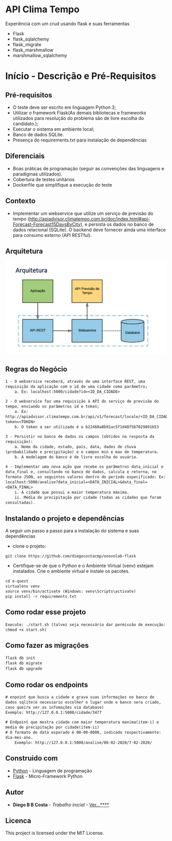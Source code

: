 # API Clima Tempo

Experiência com um crud usando flask e suas ferramentas

- Flask
- flask_sqlalchemy
- flask_migrate
- flask_marshmallow
- marshmallow_sqlalchemy

# Início - Descrição e Pré-Requisitos

## Pré-requisitos
* O teste deve ser escrito em linguagem Python 3;
* Utilizar o framework Flask(As demais bibliotecas e frameworks utilizados para resolução do problema são de livre escolha do candidato.);
* Executar o sistema em ambiente local;
* Banco de dados SQLite.
* Presença do requirements.txt para instalação de dependências
  
## Diferenciais
* Boas práticas de programação (seguir as convenções das linguagens e paradigmas utilizados).
* Cobertura de testes unitários
* Dockerfile que simplifique a execução do teste

## Contexto

* Implementar um webservice que utilize um serviço de previsão do tempo (http://apiadvisor.climatempo.com.br/doc/index.html#api-Forecast-Forecast15DaysByCity), e persista os dados no banco de dados relacional (SQLite). O backend deve fornecer ainda uma interface para consumo externo (API RESTful).

## Arquitetura
![Screenshot](arquitetura.png)
  
## Regras do Negócio
```
1 - O webservice receberá, através de uma interface REST, uma requisição da aplicação com o id de uma cidade como parâmetro;
    a. Ex: localhost:5000/cidade?id=<ID_DA_CIDADE>
```
```
2 - O webservice faz uma requisição à API do serviço de previsão do tempo, enviando os parâmetros id e token;
    a. Ex: http://apiadvisor.climatempo.com.br/api/v1/forecast/locale/<ID_DA_CIDADE>/days/15?token=<TOKEN>
    b. O token a ser utilizado é o b22460a8b91ac5f1d48f5b7029891b53
```
```
3 - Persistir no banco de dados os campos (obtidos na resposta da requisição):
    a. Nome da cidade, estado, país, data, dados de chuva (probabilidade e precipitação) e o campos min e max de temperatura.
    b. A modelagem do banco é de livre escolha do usuário.
```
```
4 - Implementar uma nova ação que recebe os parâmetros data_inicial e data_final e, consultando no banco de dados, calcula e retorna, no formato JSON, os seguintes valores dentro do período especificado: Ex: localhost:5000/analise?data_inicial=<DATA_INICIAL>&data_final=<DATA_FINAL>
    i. A cidade que possui a maior temperatura máxima.
    ii. Média de precipitação por cidade (todas as cidades que foram consultadas).
```




## Instalando o projeto e dependências
A seguir um passo a passo para a instalação do sistema e suas dependências

* clone o projeto:
```
git clone https://github.com/diegocostacmp/onovolab-flask
```
* Certifique-se de que o Python e o Ambiente Virtual (venv) estejam instalados.
Crie o ambiente virtual e instale os pacotes.
 ```
 cd e-quest
 virtualenv venv
 source venv/bin/activate (Windows: venv\Scripts\activate)
 pip install -r requirements.txt
```
## Como rodar esse projeto

``` 
Execute: ./start.sh (talvez seja necessário dar permissão de execução: chmod +x start.sh)
```

## Como fazer as migrações

```sh
flask db init
flask db migrate
flask db upgrade
```


## Como rodar os endpoints

```
# enpoint que busca a cidade e grava suas informações no banco de dados sqlite(é necessario escolher o lugar onde o banco sera criado, caso queira ver as infomações via database)
Exemplo: http://127.0.0.1:5000/cidade/3477
```
```
# Endpoint que mostra cidade com maior temperatura maxima(item-i) e media de precipitação por cidade(item-ii)
# O formato de data esperado é 00-00-0000, indicado respectivamente: dia-mes-ano.
    Exemplo: http://127.0.0.1:5000/analise/06-02-2020/7-02-2020/
```

## Construido com

* [Python](https://www.python.org/) - Linguagem de programação
* [Flask](https://flask.palletsprojects.com/en/1.1.x/) - Micro-Framework Python


## Autor

* **Diego B B Costa** - *Trabalho inicial* - [Ver...****](https://github.com/diegocostacmp)

## Licenca

This project is licensed under the MIT License.